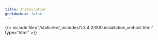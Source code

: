```yaml
---
title: Installation
geekdocNav: false
---
```

{{< include file="/static/en/_includes/1.3.4.2/000.installation_vmhost.html" type="html" >}}